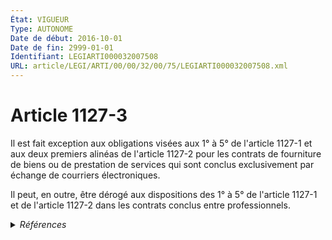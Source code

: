```yaml
---
État: VIGUEUR
Type: AUTONOME
Date de début: 2016-10-01
Date de fin: 2999-01-01
Identifiant: LEGIARTI000032007508
URL: article/LEGI/ARTI/00/00/32/00/75/LEGIARTI000032007508.xml
---
```


<h1>Article 1127-3</h1>

Il est fait exception aux obligations visées aux 1° à 5° de l'article 1127-1 et
aux deux premiers alinéas de l'article 1127-2 pour les contrats de fourniture de
biens ou de prestation de services qui sont conclus exclusivement par échange de
courriers électroniques.<br />

Il peut, en outre, être dérogé aux dispositions des 1° à 5° de l'article 1127-1
et de l'article 1127-2 dans les contrats conclus entre professionnels.


<details>
  <summary><em>Références</em></summary>

  <h2>Articles faisant référence à l'article</h2>
  
  <ul>
    <li>
      <a href="https://legal.tricoteuses.fr//redirection/LEGIARTI000032007504?vers=git&vers=legifrance">Code civil - article 1127-1 AUTONOME VIGUEUR, en vigueur depuis le 2016-10-01</a> CITATION cible
    </li>
    <li>
      <a href="https://legal.tricoteuses.fr//redirection/LEGIARTI000032006591?vers=git&vers=legifrance">Ordonnance n° 2016-131 du 10 février 2016 portant réforme du droit des contrats, du régime général et de la preuve des obligations - article 2 ENTIEREMENT_MODIF</a> CREE source
    </li>
    <li>
      <a href="https://legal.tricoteuses.fr//redirection/LEGIARTI000032007506?vers=git&vers=legifrance">Code civil - article 1127-2 AUTONOME VIGUEUR, en vigueur depuis le 2016-10-01</a> CITATION cible
    </li>
  </ul>
  
  <h2>Références faites par l'article</h2>
  
  <ul>
    <li>
      2016-02-10 CREE cible <a href="https://legal.tricoteuses.fr//redirection/LEGIARTI000032006591?vers=git&vers=legifrance">Ordonnance n° 2016-131 du 10 février 2016 portant réforme du droit des contrats, du régime général et de la preuve des obligations - article 2 ENTIEREMENT_MODIF</a>
    </li>
    <li>
      2999-01-01 CITATION source <a href="https://legal.tricoteuses.fr//redirection/LEGIARTI000032007504?vers=git&vers=legifrance">Code civil - article 1127-1 AUTONOME VIGUEUR, en vigueur depuis le 2016-10-01</a>
    </li>
    <li>
      2999-01-01 CITATION source <a href="https://legal.tricoteuses.fr//redirection/LEGIARTI000032007506?vers=git&vers=legifrance">Code civil - article 1127-2 AUTONOME VIGUEUR, en vigueur depuis le 2016-10-01</a>
    </li>
    <li>
      2999-01-01 CONCORDANCE source <a href="https://legal.tricoteuses.fr//redirection/LEGIARTI000006438605?vers=git&vers=legifrance">Code civil - article 1369-6 AUTONOME ABROGE, en vigueur du 2005-06-17 au 2016-10-01</a>
    </li>
  </ul>
</details>
